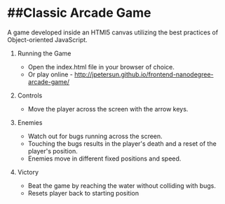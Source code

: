 ##Classic Arcade Game
===============================

A game developed inside an HTMl5 canvas utilizing the best practices of Object-oriented JavaScript. 

1. Running the Game
	* Open the index.html file in your browser of choice.
	* Or play online - http://jpetersun.github.io/frontend-nanodegree-arcade-game/

2. Controls
	* Move the player across the screen with the arrow keys.

3. Enemies
	* Watch out for bugs running across the screen. 
	* Touching the bugs results in the player's death and a reset of the player's position.
	* Enemies move in different fixed positions and speed.

4. Victory
	* Beat the game by reaching the water without colliding with bugs.
	* Resets player back to starting position
